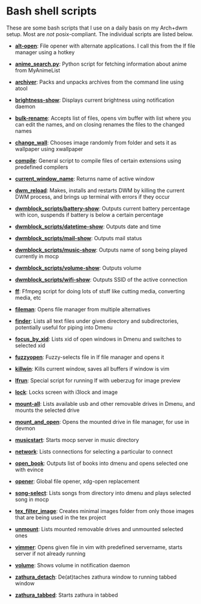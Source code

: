 # Bash shell scripts

These are some bash scripts that I use on a daily basis on my Arch+dwm setup. Most are *not* posix-compliant. The individual scripts are listed below.

- [**alt-open**](alt-open): File opener with alternate applications. I call this from the lf file manager using a hotkey

- [**anime_search.py**](anime_search.py): Python script for fetching information about anime from MyAnimeList

- [**archiver**](archiver): Packs and unpacks archives from the command line using atool

- [**brightness-show**](brightness-show): Displays current brightness using notification daemon

- [**bulk-rename**](bulk-rename): Accepts list of files, opens vim buffer with list where you can edit the names, and on closing renames the files to the changed names

- [**change_wall**](change_wall): Chooses image randomly from folder and sets it as wallpaper using xwallpaper

- [**compile**](compile): General script to compile files of certain extensions using predefined compilers

- [**current_window_name**](current_window_name): Returns name of active window

- [**dwm_reload**](dwm_reload): Makes, installs and restarts DWM by killing the current DWM process, and brings up terminal with errors if they occur

- [**dwmblock_scripts/battery-show**](dwmblock_scripts/battery-show): Outputs current battery percentage with icon, suspends if battery is below a certain percentage

- [**dwmblock_scripts/datetime-show**](dwmblock_scripts/datetime-show): Outputs date and time

- [**dwmblock_scripts/mail-show**](dwmblock_scripts/mail-show): Outputs mail status

- [**dwmblock_scripts/music-show**](dwmblock_scripts/music-show): Outputs name of song being played currently in mocp

- [**dwmblock_scripts/volume-show**](dwmblock_scripts/volume-show): Outputs volume 

- [**dwmblock_scripts/wifi-show**](dwmblock_scripts/wifi-show): Outputs SSID of the active connection

- [**ff**](ff): Ffmpeg script for doing lots of stuff like cutting media, converting media, etc

- [**fileman**](fileman): Opens file manager from multiple alternatives

- [**finder**](finder): Lists all text files under given directory and subdirectories, potentially useful for piping into Dmenu

- [**focus_by_xid**](focus_by_xid): Lists xid of open windows in Dmenu and switches to selected xid

- [**fuzzyopen**](fuzzyopen): Fuzzy-selects file in lf file manager and opens it

- [**killwin**](killwin): Kills current window, saves all buffers if window is vim

- [**lfrun**](lfrun): Special script for running lf with ueberzug for image preview

- [**lock**](lock): Locks screen with i3lock and image

- [**mount-all**](mount-all): Lists available usb and other removable drives in Dmenu, and mounts the selected drive

- [**mount_and_open**](mount_and_open): Opens the mounted drive in file manager, for use in devmon

- [**musicstart**](musicstart): Starts mocp server in music directory

- [**network**](network): Lists connections for selecting a particular to connect

- [**open_book**](open_book): Outputs list of books into dmenu and opens selected one with evince

- [**opener**](opener): Global file opener, xdg-open replacement

- [**song-select**](song-select): Lists songs from directory into dmenu and plays selected song in mocp

- [**tex_filter_image**](tex_filter_image): Creates minimal images folder from only those images that are being used in the tex project

- [**unmount**](unmount): Lists mounted removable drives and unmounted selected ones

- [**vimmer**](vimmer): Opens given file in vim with predefined servername, starts server if not already running

- [**volume**](volume): Shows volume in notification daemon

- [**zathura_detach**](zathura_detach): De(at)taches zathura window to running tabbed window

- [**zathura_tabbed**](zathura_tabbed): Starts zathura in tabbed
